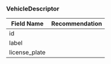 ### VehicleDescriptor

| Field Name | Recommendation |
| --- | --- |
| id |  |
| label | |
| license_plate |  |
